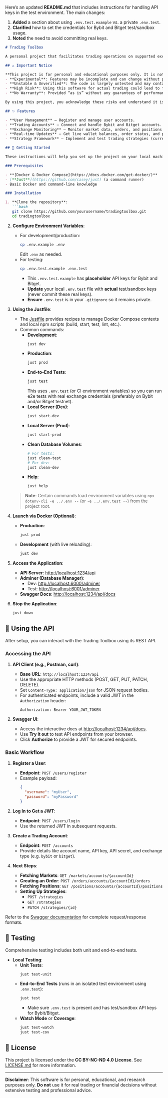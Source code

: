 Here’s an updated **README.md** that includes instructions for handling API keys in the test environment. The main changes:

1. **Added** a section about using `.env.test.example` vs. a private `.env.test`.  
2. **Clarified** how to set the credentials for Bybit and Bitget test/sandbox usage.  
3. **Noted** the need to avoid committing real keys.

```md
# Trading Toolbox

A personal project that facilitates trading operations on supported exchanges. Its core capabilities include monitoring trades, executing actions based on predefined conditions, and experimenting with advanced trading strategies.

## ⚠️ Important Notice

**This project is for personal and educational purposes only. It is not production-ready or recommended for real-world trading.**  
- **Experimental**: Features may be incomplete and can change without prior notice.  
- **Unstable & Unverified**: The code is largely untested and may contain bugs.  
- **High Risk**: Using this software for actual trading could lead to financial loss.  
- **No Warranty**: Provided “as is” without any guarantees of performance or reliability.  

By using this project, you acknowledge these risks and understand it is **not** intended for critical or financial operations.

## ✨ Features

- **User Management** – Register and manage user accounts.  
- **Trading Accounts** – Connect and handle Bybit and Bitget accounts.  
- **Exchange Monitoring** – Monitor market data, orders, and positions in real time.  
- **Real-time Updates** – Get live wallet balances, order status, and pricing feeds.  
- **Strategy Framework** – Implement and test trading strategies (currently in development).

## 🚀 Getting Started

These instructions will help you set up the project on your local machine for development and testing.

### Prerequisites

- **[Docker & Docker Compose](https://docs.docker.com/get-docker/)**  
- [**Just**](https://github.com/casey/just) (a command runner)  
- Basic Docker and command-line knowledge

### Installation

1. **Clone the repository**:
   ```bash
   git clone https://github.com/yourusername/tradingtoolbox.git
   cd tradingtoolbox
   ```

2. **Configure Environment Variables**:
   - For development/production:
     ```bash
     cp .env.example .env
     ```
     Edit `.env` as needed.
   - For testing:
     ```bash
     cp .env.test.example .env.test
     ```
     - This `.env.test.example` has **placeholder** API keys for Bybit and Bitget. 
     - **Update** your local `.env.test` file with **actual** test/sandbox keys (never commit these real keys).  
     - **Ensure** `.env.test` is in your `.gitignore` so it remains private.

3. **Using the Justfile**:
   - The [Justfile](https://github.com/casey/just) provides recipes to manage Docker Compose contexts and local npm scripts (build, start, test, lint, etc.).
   - Common commands:
     - **Development**:
       ```bash
       just dev
       ```
     - **Production**:
       ```bash
       just prod
       ```
     - **End-to-End Tests**:
       ```bash
       just test
       ```
       This uses `.env.test` (or CI environment variables) so you can run e2e tests with real exchange credentials (preferably on Bybit and/or Bitget testnet).
     - **Local Server (Dev)**:
       ```bash
       just start-dev
       ```
     - **Local Server (Prod)**:
       ```bash
       just start-prod
       ```
     - **Clean Database Volumes**:
       ```bash
       # For tests:
       just clean-test
       # For dev:
       just clean-dev
       ```
     - **Help**:
       ```bash
       just help
       ```
   > **Note**: Certain commands load environment variables using `npx dotenv-cli -e ../.env --` (or `-e ../.env.test --`) from the project root.  

4. **Launch via Docker (Optional)**:
   - **Production**:
     ```bash
     just prod
     ```
   - **Development** (with live reloading):
     ```bash
     just dev
     ```

5. **Access the Application**:
   - **API Server**: <http://localhost:1234/api>  
   - **Adminer (Database Manager)**:  
     - Dev: <http://localhost:6000/adminer>  
     - Test: <http://localhost:6001/adminer>  
   - **Swagger Docs**: <http://localhost:1234/api/docs>

6. **Stop the Application**:
   ```bash
   just down
   ```

## 🔧 Using the API

After setup, you can interact with the Trading Toolbox using its REST API.

### Accessing the API

1. **API Client (e.g., Postman, curl)**:
   - **Base URL**: `http://localhost:1234/api`
   - Use the appropriate HTTP methods (POST, GET, PUT, PATCH, DELETE).
   - Set `Content-Type: application/json` for JSON request bodies.
   - For authenticated endpoints, include a valid JWT in the `Authorization` header:
     ```
     Authorization: Bearer YOUR_JWT_TOKEN
     ```

2. **Swagger UI**:
   - Access the interactive docs at <http://localhost:1234/api/docs>.
   - Use **Try it out** to test API endpoints from your browser.
   - Click **Authorize** to provide a JWT for secured endpoints.

### Basic Workflow

1. **Register a User**:
   - **Endpoint**: `POST /users/register`
   - Example payload:
     ```json
     {
       "username": "myUser",
       "password": "myPassword"
     }
     ```

2. **Log In to Get a JWT**:
   - **Endpoint**: `POST /users/login`
   - Use the returned JWT in subsequent requests.

3. **Create a Trading Account**:
   - **Endpoint**: `POST /accounts`
   - Provide details like account name, API key, API secret, and exchange type (e.g. `bybit` or `bitget`).

4. **Next Steps**:
   - **Fetching Markets**: `GET /markets/accounts/{accountId}`
   - **Creating an Order**: `POST /orders/accounts/{accountId}/orders`
   - **Fetching Positions**: `GET /positions/accounts/{accountId}/positions`
   - **Setting Up Strategies**:
     - `POST /strategies`
     - `GET /strategies`
     - `PATCH /strategies/{id}`

Refer to the [Swagger documentation](http://localhost:1234/api/docs) for complete request/response formats.

## 🧪 Testing

Comprehensive testing includes both unit and end-to-end tests.

- **Local Testing**:
  - **Unit Tests**:
    ```bash
    just test-unit
    ```
  - **End-to-End Tests** (runs in an isolated test environment using `.env.test`):
    ```bash
    just test
    ```
    - Make sure `.env.test` is present and has test/sandbox API keys for Bybit/Bitget.
  - **Watch Mode** or **Coverage**:
    ```bash
    just test-watch
    just test-cov
    ```

## 📜 License

This project is licensed under the **CC BY-NC-ND 4.0 License**. See [LICENSE.md](LICENSE.md) for more information.

---

**Disclaimer**: This software is for personal, educational, and research purposes only. **Do not** use it for real trading or financial decisions without extensive testing and professional advice.
```